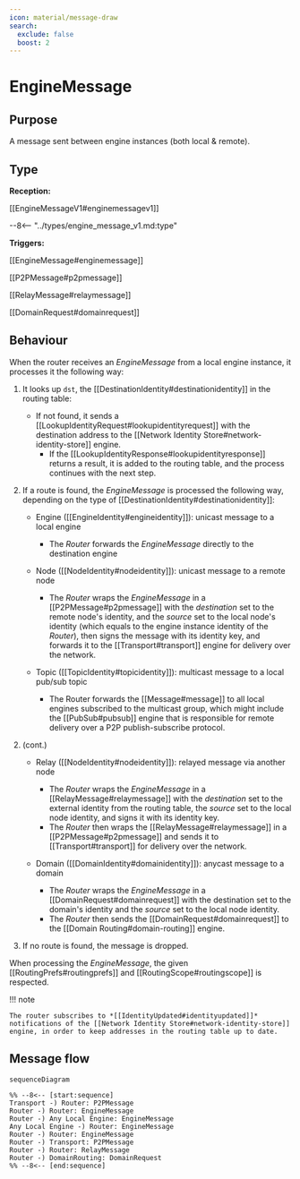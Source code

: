 ```yaml
---
icon: material/message-draw
search:
  exclude: false
  boost: 2
---
```


<div class="message" markdown>

# EngineMessage

## Purpose

<!-- --8<-- [start:purpose] -->
A message sent between engine instances (both local & remote).
<!-- --8<-- [end:purpose] -->

## Type

<!-- --8<-- [start:type] -->
**Reception:**

[[EngineMessageV1#enginemessagev1]]

--8<-- "../types/engine_message_v1.md:type"

**Triggers:**

[[EngineMessage#enginemessage]]

[[P2PMessage#p2pmessage]]

[[RelayMessage#relaymessage]]

[[DomainRequest#domainrequest]]
<!-- --8<-- [end:type] -->

## Behaviour

<!-- --8<-- [start:behaviour] -->
When the router receives an *EngineMessage* from a local engine instance,
it processes it the following way:

1. It looks up `dst`, the [[DestinationIdentity#destinationidentity]] in the routing table:

   - If not found, it sends a [[LookupIdentityRequest#lookupidentityrequest]]
     with the destination address to the [[Network Identity Store#network-identity-store]] engine.
     - If the [[LookupIdentityResponse#lookupidentityresponse]] returns a result, it is added to the routing table,
       and the process continues with the next step.

2. If a route is found, the *EngineMessage* is processed the following way,
   depending on the type of [[DestinationIdentity#destinationidentity]]:

   - Engine ([[EngineIdentity#engineidentity]]): unicast message to a local engine

     - The *Router* forwards the *EngineMessage* directly to the destination engine

   - Node ([[NodeIdentity#nodeidentity]]): unicast message to a remote node

     - The *Router* wraps the *EngineMessage* in a [[P2PMessage#p2pmessage]]
       with the *destination* set to the remote node's identity,
       and the *source* set to the local node's identity
       (which equals to the engine instance identity of the *Router*),
       then signs the message with its identity key,
       and forwards it to the [[Transport#transport]] engine for delivery over the network.

   - Topic ([[TopicIdentity#topicidentity]]): multicast message to a local pub/sub topic

     - The Router forwards the [[Message#message]] to all local engines subscribed to the multicast group,
       which might include the [[PubSub#pubsub]] engine
       that is responsible for remote delivery over a P2P publish-subscribe protocol.

<div class="v2" markdown>

2. (cont.)

   - Relay ([[NodeIdentity#nodeidentity]]): relayed message via another node

     - The *Router* wraps the *EngineMessage* in a [[RelayMessage#relaymessage]]
       with the *destination* set to the external identity from the routing table,
       the *source* set to the local node identity,
       and signs it with its identity key.
     - The *Router* then wraps the [[RelayMessage#relaymessage]] in a [[P2PMessage#p2pmessage]]
       and sends it to [[Transport#transport]] for delivery over the network.

   - Domain ([[DomainIdentity#domainidentity]]): anycast message to a domain

     - The *Router* wraps the *EngineMessage* in a [[DomainRequest#domainrequest]]
       with the destination set to the domain's identity and the *source* set to the local node identity.
     - The *Router* then sends the [[DomainRequest#domainrequest]] to the [[Domain Routing#domain-routing]] engine.

</div>

3. If no route is found, the message is dropped.

When processing the *EngineMessage*, the given [[RoutingPrefs#routingprefs]] and [[RoutingScope#routingscope]] is respected.

!!! note

    The router subscribes to *[[IdentityUpdated#identityupdated]]* notifications of the [[Network Identity Store#network-identity-store]] engine, in order to keep addresses in the routing table up to date.
<!-- --8<-- [end:behaviour] -->

## Message flow

<!-- --8<-- [start:messages] -->
```mermaid
sequenceDiagram

%% --8<-- [start:sequence]
Transport -) Router: P2PMessage
Router -) Router: EngineMessage
Router -) Any Local Engine: EngineMessage
Any Local Engine -) Router: EngineMessage
Router -) Router: EngineMessage
Router -) Transport: P2PMessage
Router -) Router: RelayMessage
Router -) DomainRouting: DomainRequest
%% --8<-- [end:sequence]
```
<!-- --8<-- [end:messages] -->

</div>

